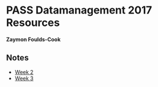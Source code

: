 # PASS Datamanagement 2017 Resources
#### Zaymon Foulds-Cook

## Notes
- [Week 2](Week2/Week2_Notes.md)
- [Week 3](Week3/Week3_Notes.md)